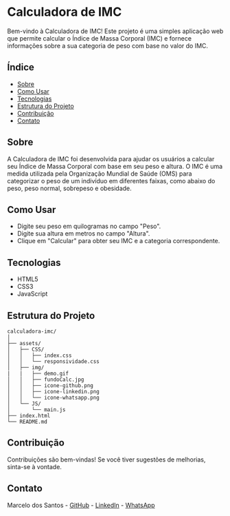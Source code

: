 
# Calculadora de IMC

Bem-vindo à Calculadora de IMC! Este projeto é uma simples aplicação web que permite calcular o Índice de Massa Corporal (IMC) e fornece informações sobre a sua categoria de peso com base no valor do IMC.

## Índice

- [Sobre](#sobre)
- [Como Usar](#como-usar)
- [Tecnologias](#tecnologias)
- [Estrutura do Projeto](#estrutura-do-projeto)
- [Contribuição](#contribuição)
- [Contato](#contato)

## Sobre

A Calculadora de IMC foi desenvolvida para ajudar os usuários a calcular seu Índice de Massa Corporal com base em seu peso e altura. O IMC é uma medida utilizada pela Organização Mundial de Saúde (OMS) para categorizar o peso de um indivíduo em diferentes faixas, como abaixo do peso, peso normal, sobrepeso e obesidade.

## Como Usar

   - Digite seu peso em quilogramas no campo "Peso".
   - Digite sua altura em metros no campo "Altura".
   - Clique em "Calcular" para obter seu IMC e a categoria correspondente.

## Tecnologias

- HTML5
- CSS3
- JavaScript

## Estrutura do Projeto

```plaintext
calculadora-imc/
│
├── assets/
│   ├── CSS/
│   │   ├── index.css
│   │   └── responsividade.css
│   ├── img/
|   |   ├── demo.gif
│   │   ├── fundoCalc.jpg
│   │   ├── icone-github.png
│   │   ├── icone-linkedin.png
│   │   └── icone-whatsapp.png
│   └── JS/
│       └── main.js
├── index.html
└── README.md
```

## Contribuição

Contribuições são bem-vindas! Se você tiver sugestões de melhorias, sinta-se à vontade.


## Contato

Marcelo dos Santos - [GitHub](https://github.com/marcelomdsp) - [LinkedIn](https://www.linkedin.com/in/marcelo-santos-089471291/) - [WhatsApp](https://api.whatsapp.com/send?phone=5521996553987&text=Ol%C3%A1!)
